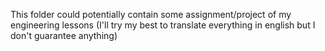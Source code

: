 This folder could potentially contain some assignment/project of my engineering lessons (I'll try my best to translate everything in english but I 
don't guarantee anything)
